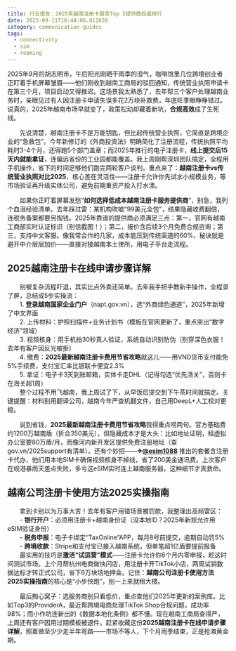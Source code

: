 ```yaml
---
title: 行业报告：2025年越南注册卡服务Top 5提供商权威排行
date: 2025-09-11T16:44:06.011026
category: communication-guides
tags:
  - connectivity
  - sim
  - roaming
---
```


2025年9月的胡志明市，午后阳光刚晒干雨季的湿气，咖啡馆里几位跨境创业者正盯着手机屏幕皱眉——他们刚收到越南工商局的驳回通知，传统营业执照申请卡在第三个月，项目启动又得推迟。这场景我太熟悉了，去年帮三个客户处理越南业务时，亲眼见过有人因注册卡申请失误多花2万块补救费，年底旺季眼睁睁错过。说真的，2025年越南市场早就变了，政策松动却藏着新坑，**合规高效**成了生死线。

　　先说清楚，越南注册卡不是万能钥匙，但比起传统营业执照，它简直是跨境企业的“急救包”。今年新修订的《外商投资法》明确简化了注册流程，传统执照平均耗时3-4个月，还得跑5个部门盖章；而2025年推行的电子注册卡，**线上提交后15天内就能拿证**，连偏远省份的工业园都能覆盖。我上周刚帮深圳团队搞定，全程用手机操作，省下的时间足够他们跑完两轮客户谈判。重点来了：**越南注册卡vs传统营业执照对比2025**，核心差在灵活性——注册卡允许你先试水小规模业务，等市场验证再升级实体公司，避免前期重资产投入打水漂。

　　如果你正盯着屏幕发愁“**如何选择低成本越南注册卡服务提供商**”，别急，我列个血泪经验清单。去年踩过雷：某机构吹嘘“99美元全包”，结果隐藏收费翻倍，连税务备案都要另掏钱。2025年靠谱的提供商必须满足三点：第一，官网有越南工商部实时认证标识（别信截图！）；第二，报价含后续3个月免费合规咨询；第三，支持中文客服。像我常合作的几家，成本能压到传统渠道的60%，秘诀就是避开中介层层加价——直接对接越南本土律所，用电子平台走流程。

## 2025越南注册卡在线申请步骤详解
　　别被复杂流程吓退，其实比点外卖还简单。去年我手把手教新手操作，全程录了屏，总结成5步实操流：  
　　1.  **登录越南国家企业门户**（napt.gov.vn），选“外商绿色通道”，2025年新增了中文界面  
　　2.  上传材料：护照扫描件+业务计划书（模板在官网更新了，重点突出“数字经济”领域）  
　　3.  视频核身：用手机拍30秒真人验证，系统自动识别防伪（别穿深色衣服！去年有客户因反光被拒）  
　　4.  缴费：**2025最新越南注册卡费用节省攻略**就这儿——用VND货币支付能免5%手续费，支付宝汇率比银联卡便宜2.3%  
　　5.  拿证：电子卡3天到账邮箱，实体卡走DHL（记得勾选“优先清关”，否则卡在海关超1周）  
　　整个过程不用飞越南，我上周试了下，从早饭后提交到下午茶时间就搞定。关键提醒：材料别用翻译公司，越南今年严查机翻文件，自己用DeepL+人工校对更稳。

　　说到省钱，**2025最新越南注册卡费用节省攻略**我得重点唠两句。官方基础费约1200万越南盾（折合350美元），但隐藏成本才是大头：比如地址证明，租虚拟办公室要80万盾/月，而像河内新开发区提供免费注册地址（查gov.vn/2025support有清单）。还有个妙招——**✈[@esim1088](https://t.me/s/esim1088)** 推出的套餐含注册卡代办，他们用本地SIM卡确保视频核身不掉线，省了200美金通讯费。上次客户在岘港暴雨天差点失败，多亏这eSIM实时连上越南服务器，这种细节才真救命。

## 越南公司注册卡使用方法2025实操指南
　　拿到卡别以为万事大吉！去年有客户用错场景被罚款，我整理出高频雷区：  
　　-  **银行开户**：必须用注册卡+越南身份证（没本地ID？2025年新规允许用eSIM验证身份）  
　　-  **税务申报**：电子卡绑定“TaxOnline”APP，每月8号前提交，逾期自动罚5%  
　　-  **跨境收款**：Stripe和支付宝已接入越南系统，但单笔超1亿盾要提前报备  
　　最实用的技巧是**激活“试运营”模式**——注册卡允许你6个月内零申报，趁这时间测试市场。上个月帮杭州电商做快闪店，用注册卡开TikTok小店，两周试销数据达标才转正式公司，省下6万块场地押金。记住：**越南公司注册卡使用方法2025实操指南**的核心是“小步快跑”，别一上来就租大楼。

　　最后掏心窝子：选服务商别只看低价，重点查他们2025年更新的案例库。比如Top3的ProviderA，最近帮跨境电商处理TikTok Shop合规问题，成功率98%；而小作坊连新出的《数据本地化条例》都不懂。现在越南工商局查得严，上周还有客户因用过期模板被退件。赶紧收藏这份**2025越南注册卡在线申请步骤详解**，照着做至少少走半年弯路——市场不等人，下个月雨季结束，正是抢滩黄金期。